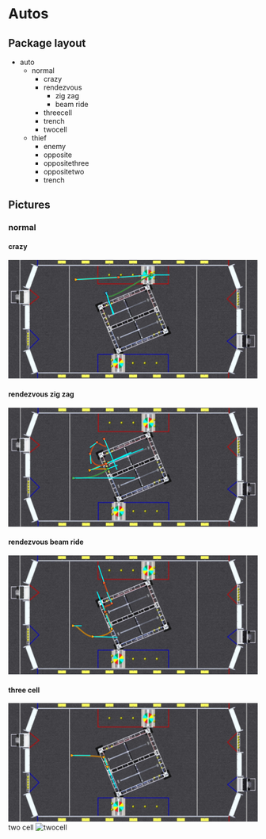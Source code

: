 # Autos

## Package layout

- auto
  - normal
    - crazy
    - rendezvous
      - zig zag
      - beam ride
    - threecell
    - trench
    - twocell
  - thief
    - enemy
    - opposite
    - oppositethree
    - oppositetwo
    - trench

## Pictures

### normal

#### crazy
![crazy](crazy.png)
#### rendezvous zig zag
![zigzag](zigzag.png)
#### rendezvous beam ride
![beam ride](beamride.png)
#### three cell
![threecell](threecell.png)
two cell
![twocell]()
